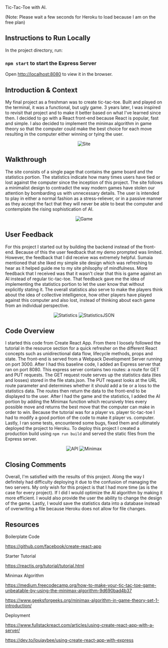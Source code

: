 Tic-Tac-Toe with AI.

(Note: Please wait a few seconds for Heroku to load because I am on the free plan)

## Instructions to Run Locally

In the project directory, run:

### `npm start` to start the Express Server

Open [http://localhost:8080](http://localhost:8080) to view it in the browser.

## Introduction & Context

My final project as a freshman was to create tic-tac-toe. Built and played on the terminal, it was a functional, but ugly game. 3 years later, I was inspired to revisit that project and to make it better based on what I've learned since then. I decided to  go with a React front-end because React is popular, fast and simple. I also decided to implement the minimax algorithm in game theory so that the computer could make the best choice for each move resulting in the computer either winning or tying the user.

<p align='center'>
<img src='https://github.com/kevinho6/Xs-and-Os/blob/master/Screenshots/Site.png' alt='Site'>
</p>

## Walkthrough

The site consists of a single page that contains the game board and the statistics portion. The statistics indicate how many times users have tied or lost against the computer since the inception of this project. The site follows a minimalist design to contradict the way modern games have stolen our attention by bombarding us with unnecessary details. The user is intended to play in either a normal fashion as a stress-reliever, or in a passive manner as they accept the fact that they will never be able to beat the computer and contemplate the rising sophistication of AI.

<p align='center'>
<img src='https://github.com/kevinho6/Xs-and-Os/blob/master/Screenshots/Game.png' alt='Game'>
</p>

## User Feedback

For this project I started out by building the backend instead of the front-end. Because of this the user feedback that my demo prompted was limited. However, the feedback that I did receive was extremely helpful. Sumaia mentioned that she liked my simple site design which was refreshing to hear as it helped guide me to my site philsophy of mindfulness. More feedback that I received was that it wasn't clear that this is game against an AI instead of regular tic-tac-toe. That feedback gave me the idea of implementing the statistics portion to let the user know that without explicitly stating it. The overall statistics also serve to make the players think about the idea of collective intelligence, how other players have played against this computer and also lost, instead of thinking about each game from an individual perspective.

<p align='center'>
<img src='https://github.com/kevinho6/Xs-and-Os/blob/master/Screenshots/Statistics.png' alt='Statistics'>
<img src='https://github.com/kevinho6/Xs-and-Os/blob/master/Screenshots/StatisticsJSON.png' alt='StatisticsJSON'>
</p>


## Code Overview

I started this code from Create React App. From there I loosely followed the tutorial in the resource section for a quick refresher on the different React concepts such as unidirectional data flow, lifecycle methods, props and state. The front-end is served from a Webpack Development Server running on port 3000. After I had this baseline code, I added an Express server that ran on port 8080. This express server contains two routes: a route for GET and PUT requests. The GET request route serves up the statistics data (ties and losses) stored in the file stats.json. The PUT request looks at the URL route parameter and determines whether it should add a tie or a loss to the statistics data. The routes then return the data to the front-end to be displayed to the user. After I had the game and the statistics, I added the AI portion by adding the Minimax function which recursively tries every possible move and returns the best move that the computer can make in order to win. Because the tutorial was for a player vs. player tic-tac-toe I had to modify a good portion of the code to make it player vs. computer. Lastly, I ran some tests, encountered some bugs, fixed them and ultimately deployed the project to Heroku. To deploy this project I created a production build using `npm run build` and served the static files from the Express server.

<p align='center'>
<img src='https://github.com/kevinho6/Xs-and-Os/blob/master/Screenshots/API.png' alt='API'>
<img src='https://github.com/kevinho6/Xs-and-Os/blob/master/Screenshots/Minimax.png' alt='Minimax'>
</p>

## Closing Comments

Overall, I'm satisfied with the results of this project. Along the way I definitely had difficulty deploying it due to the confusion of managing the two servers. My only wish for this project is that I had more time (as is the case for every project). If I did I would optimize the AI algorithm by making it more efficient. I would also provide the user the ability to change the design of the game. Lastly, I would save the statistics data into a database instead of overwriting a file because Heroku does not allow for file changes.

## Resources

Boilerplate Code

https://github.com/facebook/create-react-app

Starter Tutorial

https://reactjs.org/tutorial/tutorial.html

Minimax Algorithm

https://medium.freecodecamp.org/how-to-make-your-tic-tac-toe-game-unbeatable-by-using-the-minimax-algorithm-9d690bad4b37 

https://www.geeksforgeeks.org/minimax-algorithm-in-game-theory-set-1-introduction/

Deployment

https://www.fullstackreact.com/articles/using-create-react-app-with-a-server/

https://dev.to/loujaybee/using-create-react-app-with-express

